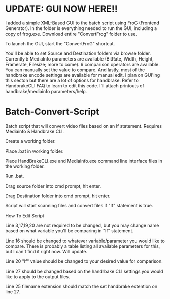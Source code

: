 # UPDATE: GUI NOW HERE!!
I added a simple XML-Based GUI to the batch script using FroG (Frontend Generator). In the folder is everything needed to run the GUI, including a copy of frog.exe. Download entire "ConvertFrog" folder to use.

To launch the GUI, start the "ConvertFroG" shortcut.

You'll be able to set Source and Destination folders via browse folder. Currently *5* MediaInfo parameters are available (BitRate, Width, Height, Framerate, Filesize; more to come). 6 comparison operators are available. You can manually set the value to compare. And lastly, most of the handbrake encode settings are available for manual edit. I plan on GUI'ing this secton but there are a lot of options for handbrake. Refer to HandbrakeCLI FAQ to learn to edit this code. I'll attach printouts of handbrake/mediainfo parameters/help.


# Batch-Convert-Script
Batch script that will convert video files based on an If statement. Requires Mediainfo &amp; Handbrake CLI.

Create a working folder.

Place .bat in working folder.

Place HandBrakeCLI.exe and MediaInfo.exe command line interface files in the working folder.

Run .bat.

Drag source folder into cmd prompt, hit enter.

Drag Destination folder into cmd prompt, hit enter.

Script will start scanning files and convert files if "If" statement is true.


How To Edit Script

Line 3,17,19,20 are not required to be changed, but you may change name based on what variable you'll be comparing in "If" statement.

Line 16 should be changed to whatever variable/parameter you would like to compare. There is probably a table listing all available parameters for this, but I can't find it right now. Will update.

Line 20 "If" value should be changed to your desired value for comparison.

Line 27 should be changed based on the handrbake CLI settings you would like to apply to the output files.

Line 25 filename extension should match the set handbrake extention on line 27.
